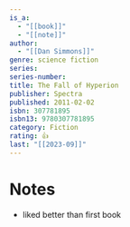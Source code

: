 ```yaml
---
is_a:
  - "[[book]]"
  - "[[note]]"
author:
  - "[[Dan Simmons]]"
genre: science fiction
series: 
series-number: 
title: The Fall of Hyperion
publisher: Spectra
published: 2011-02-02
isbn: 307781895
isbn13: 9780307781895
category: Fiction
rating: 👍
last: "[[2023-09]]"
---
```

# Notes
- liked better than first book
